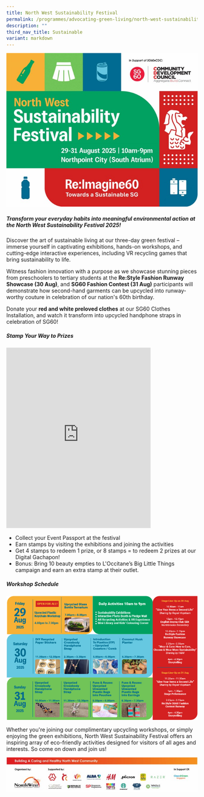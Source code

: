 ```yaml
---
title: North West Sustainability Festival
permalink: /programmes/advocating-green-living/north-west-sustainability-festival/
description: ""
third_nav_title: Sustainable
variant: markdown
---
```

![](/images/Screenshot_2025_07_15_183531.jpg)

##### **Transform your everyday habits into meaningful environmental action at the North West Sustainability Festival 2025!**

 Discover the art of sustainable living at our three-day green festival – immerse yourself in captivating exhibitions, hands-on workshops, and cutting-edge interactive experiences, including VR recycling games that bring sustainability to life.

Witness fashion innovation with a purpose as we showcase stunning pieces from preschoolers to tertiary students at the **Re:Style Fashion Runway Showcase (30 Aug)**, and **SG60 Fashion Contest  (31 Aug)** participants will demonstrate how second-hand garments can be upcycled into runway-worthy couture in celebration of our nation's 60th birthday.

Donate your **red and white preloved clothes** at our SG60 Clothes Installation, and watch it transform into upcycled handphone straps in celebration of SG60!

##### **Stamp Your Way to Prizes**

<iframe allow="autoplay; clipboard-write; encrypted-media; picture-in-picture; web-share" allowfullscreen="true" frameborder="0" scrolling="no" style="border:none;overflow:hidden" height="476" width="380" src="https://www.facebook.com/plugins/video.php?height=476&amp;href=https%3A%2F%2Fwww.facebook.com%2Fnwcdc%2Fvideos%2F763388826425322%2F&amp;show_text=false&amp;width=380&amp;t=0"></iframe>
<br>

* Collect your Event Passport at the festival
* Earn stamps by visiting the exhibitions and joining the activities
* Get 4 stamps to redeem 1 prize, or 8 stamps = to redeem 2 prizes at our Digital Gachapon!
* Bonus: Bring 10 beauty empties to L'Occitane’s Big Little Things campaign and earn an extra stamp at their outlet.

##### **Workshop Schedule**
![](/images/Artboard_18_1002.jpg)

Whether you're joining our complimentary upcycling workshops, or simply enjoying the green exhibitions, North West Sustainability Festival offers an inspiring array of eco-friendly activities designed for visitors of all ages and interests. So come on down and join us!

![](/images/Screenshot_2025_07_15_184656.jpg)